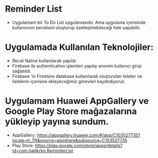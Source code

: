 # Reminder List

- Uygulamam bir To Do List uygulamasıdır. Ama uygulama içerisinde kullanıcının kenidisini oluşturup özelleştirebileceği liste yapabilir.

# Uygulamada Kullanılan Teknolojiler:

- Recat Native kullanılarak yapıldı.
- Firebase ile authentication işlemleri yapılıp anonim kullanıcı girişi sağlatıldı.
- Firebase 'in Firestore database kullanılarak oluşturulan listeler ve listelerin içerisine ekleyeceğimiz görevleri kaydediyoruz.

# Uygulamam Huawei AppGallery ve Google Play Store mağazalarına yükleyip yayına sundum.

- AppGallery:  https://appgallery.huawei.com/#/app/C103527735?locale=tr_TR&source=appshare&subsource=C103527735
- Play Store:  https://play.google.com/store/apps/details?id=com.halilkrkn.ReminderList   
